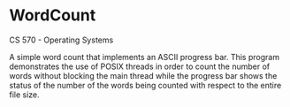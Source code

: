 # WordCount
CS 570 - Operating Systems 

A simple word count that implements an ASCII progress bar. This program demonstrates the use of POSIX threads in order to count the number of words without blocking the main thread while the progress bar shows the status of the number of the words being counted with respect to the entire file size.
